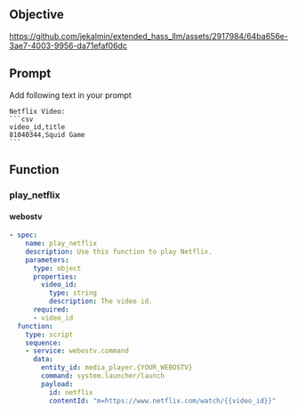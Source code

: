 ## Objective
https://github.com/jekalmin/extended_hass_llm/assets/2917984/64ba656e-3ae7-4003-9956-da71efaf06dc

## Prompt
Add following text in your prompt
````
Netflix Video:
```csv
video_id,title
81040344,Squid Game
```
````
## Function

### play_netflix
#### webostv
```yaml
- spec:
    name: play_netflix
    description: Use this function to play Netflix.
    parameters:
      type: object
      properties:
        video_id:
          type: string
          description: The video id.
      required:
      - video_id
  function:
    type: script
    sequence:
    - service: webostv.command
      data:
        entity_id: media_player.{YOUR_WEBOSTV}
        command: system.launcher/launch
        payload:
          id: netflix
          contentId: "m=https://www.netflix.com/watch/{{video_id}}"
```